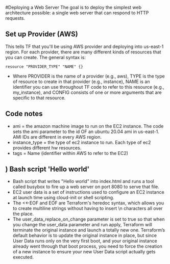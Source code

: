 #Deploying a Web Server
The goal is to deploy the simplest web architecture possible: a single web server that can respond to HTTP requests.

## Set up Provider (AWS)
This tells TF that you'll be using AWS provider and deploying into us-east-1 region.
For each provider, there are many different kinds of resources that you can create. The general syntax is:
```
resource "PROVIDER_TYPE" "NAME" {}
````
* Where PROVIDER is the name of a provider (e.g., aws), TYPE is the type of resource to create in that provider (e.g., instance), NAME is an identifier you can use throughout TF code to refer to this resource (e.g., my_instance), and CONFIG consists of one or more arguments that are specific to that resource.
## Code notes
* ami = the amazon machine image to run on the EC2 instance. The code sets the ami parameter to the id OF an ubuntu 20.04 ami in us-east-1. AMI IDs are different in every AWS region.
* instance_type = the type of ec2 instance to run. Each type of ec2 provides different hw resources.
* tags = Name (identifier within AWS to refer to the EC2)
## ) Bash script 'Hello world'
* Bash script that writes "Hello world" into index.html and runs a tool called busybox to fire up a web server on port 8080 to serve that file.
* EC2 user data is a set of instructions used to configure an EC2 instance at launch time using cloud-init or shell scripting.
* The <<-EOF and EOF are Terraform's heredoc syntax, which allows you to create multiline strings without having to insert \n characters all over the place.
* The user_data_replace_on_change parameter is set to true so that when you change the user_data parameter and run apply, Terraform will terminate the original instance and launch a totally new one. Terraform’s default behavior is to update the original instance in place, but since User Data runs only on the very first boot, and your original instance already went through that boot process, you need to force the creation of a new instance to ensure your new User Data script actually gets executed.